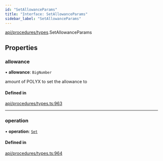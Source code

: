 ```yaml
---
id: "SetAllowanceParams"
title: "Interface: SetAllowanceParams"
sidebar_label: "SetAllowanceParams"
---
```


[api/procedures/types](../../../../../modules/API/Procedures/Types/Types.md).SetAllowanceParams

## Properties

### allowance

• **allowance**: `BigNumber`

amount of POLYX to set the allowance to

#### Defined in

[api/procedures/types.ts:963](https://github.com/PolymeshAssociation/polymesh-sdk/blob/d4e2c127f/src/api/procedures/types.ts#L963)

___

### operation

• **operation**: [`Set`](../../../../../enums/API/Procedures/Types/AllowanceOperation/AllowanceOperation.md#set)

#### Defined in

[api/procedures/types.ts:964](https://github.com/PolymeshAssociation/polymesh-sdk/blob/d4e2c127f/src/api/procedures/types.ts#L964)
